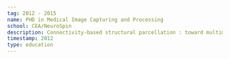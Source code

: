 ```yaml
---
tag: 2012 - 2015
name: PHD in Medical Image Capturing and Processing
school: CEA/NeuroSpin
description: Connectivity-based structural parcellation : toward multimodal analysis.
timestamp: 2012
type: education
---
```

